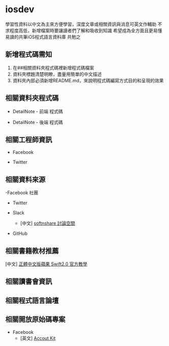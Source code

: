 # iosdev

學習性資料以中文為主來方便學習，深度文章或相關資訊與消息可英文作輔助
不求程度高低，新增檔案時要讓讀者們了解和吸收到知識
希望成為全方面且更易懂易讀的共筆iOS程式語言資料庫
共勉之
 
## 新增程式碼需知

1.  在##相關資料夾程式碼裡新增程式碼檔案
2.  資料夾標題清楚明瞭，盡量用簡單的中文描述
3.  資料夾內部必須新增README.md，來說明程式碼編寫方式目的和呈現的效果

## 相關資料夾程式碼

- DetailNote - 前端 程式碼
  


- DetailNote - 後端 程式碼

## 相關工程師資訊

- Facebook

- Twitter

## 相關資料來源

-Facebook 社團

- Twitter 

- Slack

  - [中文]  [softnshare 討論空間](https://softnshare.slack.com/messages/forum-iosdev/)
  
- GitHub

## 相關書籍教材推薦

  [中文]  [正體中文版蘋果 Swift2.0 官方教學](https://tommy60703.gitbooks.io/swift-language-traditional-chinese/content/)
## 相關讀書會資訊


## 相關程式語言論壇
 
 
## 相關開放原始碼專案

 - Facebook 
    - [英文]  [Accout Kit](https://developers.facebook.com/docs/accountkit)





